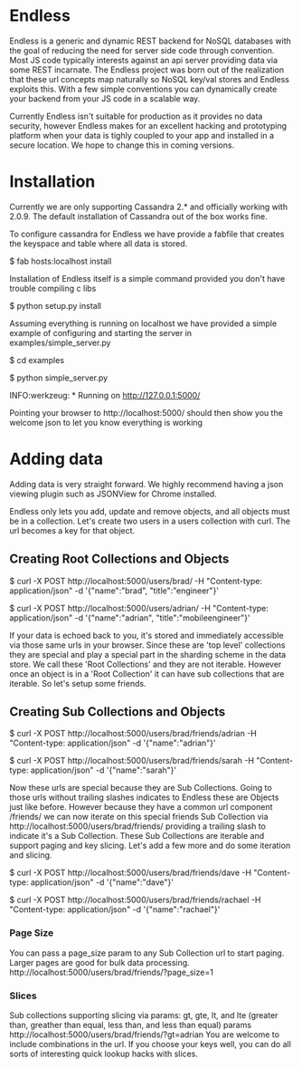 Endless
=======

Endless is a generic and dynamic REST backend for NoSQL databases with the goal of reducing the need for server side code through convention. Most JS code typically interests against an api server providing data via some REST incarnate. The Endless project was born out of the realization that these url concepts map naturally so NoSQL key/val stores and Endless exploits this. With a few simple conventions you can dynamically create your backend from your JS code in a scalable way.

Currently Endless isn't suitable for production as it provides no data security, however Endless makes for an excellent hacking and prototyping platform when your data is tighly coupled to your app and installed in a secure location. We hope to change this in coming versions.


# Installation

Currently we are only supporting Cassandra 2.* and officially working with 2.0.9. The default installation of Cassandra out of the box works fine.

To configure cassandra for Endless we have provide a fabfile that creates the keyspace and table where all data is stored.

$ fab hosts:localhost install

Installation of Endless itself is a simple command provided you don't have trouble compiling c libs

$ python setup.py install

Assuming everything is running on localhost we have provided a simple example of configuring and starting the server in examples/simple_server.py

$ cd examples

$ python simple_server.py 

INFO:werkzeug: * Running on http://127.0.0.1:5000/

Pointing your browser to http://localhost:5000/ should then show you the welcome json to let you know everything is working

# Adding data

Adding data is very straight forward. We highly recommend having a json viewing plugin such as JSONView for Chrome installed. 

Endless only lets you add, update and remove objects, and all objects must be in a collection. 
Let's create two users in a users collection with curl. The url becomes a key for that object.

## Creating Root Collections and Objects

$ curl -X POST http://localhost:5000/users/brad/ -H "Content-type: application/json" -d '{"name":"brad", "title":"engineer"}'

$ curl -X POST http://localhost:5000/users/adrian/ -H "Content-type: application/json" -d '{"name":"adrian", "title":"mobileengineer"}'

If your data is echoed back to you, it's stored and immediately accessible via those same urls in your browser. Since these are 'top level' collections they are special and play a special part in the sharding scheme in the data store. We call these 'Root Collections' and they are not iterable. However once an object is in a 'Root Collection' it can have sub collections that are iterable. So let's setup some friends.

## Creating Sub Collections and Objects

$ curl -X POST http://localhost:5000/users/brad/friends/adrian -H "Content-type: application/json" -d '{"name":"adrian"}'

$ curl -X POST http://localhost:5000/users/brad/friends/sarah -H "Content-type: application/json" -d '{"name":"sarah"}'

Now these urls are special because they are Sub Collections. Going to those urls without trailing slashes indicates to Endless these are Objects just like before. However because they have a common url component /friends/ we can now iterate on this special friends Sub Collection via http://localhost:5000/users/brad/friends/ providing a trailing slash to indicate it's a Sub Collection. These Sub Collections are iterable and support paging and key slicing. Let's add a few more and do some iteration and slicing.

$ curl -X POST http://localhost:5000/users/brad/friends/dave -H "Content-type: application/json" -d '{"name":"dave"}'

$ curl -X POST http://localhost:5000/users/brad/friends/rachael -H "Content-type: application/json" -d '{"name":"rachael"}'

### Page Size
You can pass a page_size param to any Sub Collection url to start paging. Larger pages are good for bulk data processing.
http://localhost:5000/users/brad/friends/?page_size=1

### Slices
Sub collections supporting slicing via params: gt, gte, lt, and lte (greater than, greather than equal, less than, and less than equal) params
http://localhost:5000/users/brad/friends/?gt=adrian
You are welcome to include combinations in the url. If you choose your keys well, you can do all sorts of interesting quick lookup hacks with slices.

 